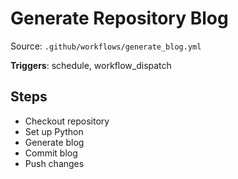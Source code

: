 # Generate Repository Blog

Source: `.github/workflows/generate_blog.yml`

**Triggers**: schedule, workflow_dispatch

## Steps
- Checkout repository
- Set up Python
- Generate blog
- Commit blog
- Push changes
